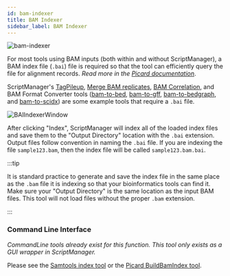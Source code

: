```yaml
---
id: bam-indexer
title: BAM Indexer
sidebar_label: BAM Indexer
---
```

![bam-indexer](/../static/icons/bam-manipulation/BamManipulation:BAMIndexer.svg)

For most tools using BAM inputs (both within and without ScriptManager), a BAM index file (`.bai`) file is required so that the tool can efficiently query the file for alignment records. _Read more in the [Picard documentation][picard-index]_.

ScriptManager's [TagPileup][tag-pileup], [Merge BAM replicates][merge-bam], [BAM Correlation][bam-correlation], and BAM Format Converter tools ([bam-to-bed][bam-to-bed], [bam-to-gff][bam-to-gff], [bam-to-bedgraph][bam-to-bedgraph], and [bam-to-scidx][bam-to-scidx]) are some example tools that require a `.bai` file.

![BAIIndexerWindow](/../static/md-img/BAMManipulation/BAIIndexerWindow.png)

After clicking "Index", ScriptManager will index all of the loaded index files and save them to the "Output Directory" location with the `.bai` extension. Output files follow convention in naming the `.bai` file. If you are indexing the file `sample123.bam`, then the index file will be called `sample123.bam.bai`.

:::tip

It is standard practice to generate and save the index file in the same place as the `.bam` file it is indexing so that your bioinformatics tools can find it. Make sure your "Output Directory" is the same location as the input BAM files. This tool will not load files without the proper `.bam` extension.

:::

### Command Line Interface
_CommandLine tools already exist for this function. This tool only exists as a GUI wrapper in ScriptManager._

Please see the [Samtools index tool][samtools-index] or the [Picard BuildBamIndex tool][picard-index].



[samtools-index]:http://www.htslib.org/doc/samtools-index.html
[picard-index]:https://broadinstitute.github.io/picard/command-line-overview.html#BuildBamIndex

[bam-correlation]:bam-statistics/bam-correlation.md
[bam-to-bedgraph]:bam-format-converter/bam-to-bedgraph.md
[bam-to-bed]:bam-format-converter/bam-to-bed.md
[bam-to-gff]:bam-format-converter/bam-to-gff.md
[bam-to-scidx]:bam-format-converter/bam-to-scidx.md
[bed-to-gff]:coordinate-manipulation/bed-to-gff.md
[merge-bam]:bam-manipulation/merge-bam.md
[tag-pileup]:read-analysis/tag-pileup.md
